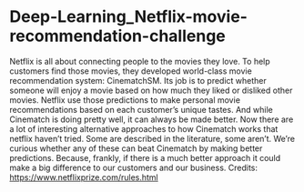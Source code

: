 # Deep-Learning_Netflix-movie-recommendation-challenge

Netflix is all about connecting people to the movies they love. To help customers find those movies, they developed world-class movie
recommendation system: CinematchSM. Its job is to predict whether someone will enjoy a movie based on how much they liked or
disliked other movies. Netflix use those predictions to make personal movie recommendations based on each customer’s unique
tastes. And while Cinematch is doing pretty well, it can always be made better.
Now there are a lot of interesting alternative approaches to how Cinematch works that netflix haven’t tried. Some are described in the
literature, some aren’t. We’re curious whether any of these can beat Cinematch by making better predictions. Because, frankly, if
there is a much better approach it could make a big difference to our customers and our business.
Credits: https://www.netflixprize.com/rules.html
